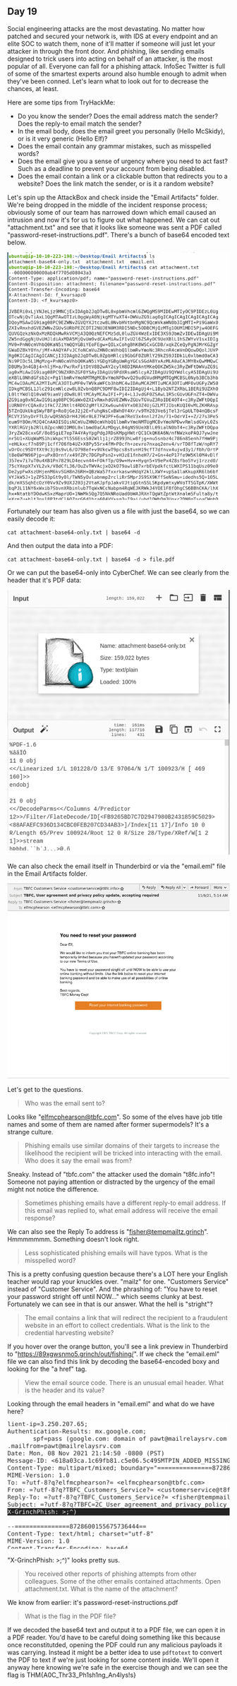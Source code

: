 ## Day 19

Social engineering attacks are the most devastating. No matter how patched and secured your network is, with IDS at every endpoint and an elite SOC to watch them, none of it'll matter if someone will just let your attacker in through the front door. And phishing, like sending emails designed to trick users into acting on behalf of an attacker, is the most popular of all. Everyone can fall for a phishing attack. InfoSec Twitter is full of some of the smartest experts around also humble enough to admit when they've been conned. Let's learn what to look out for to decrease the chances, at least.  

Here are some tips from TryHackMe:

- Do you know the sender? Does the email address match the sender? Does the reply-to email match the sender?
- In the email body, does the email greet you personally (Hello McSkidy), or is it very generic (Hello Elf)?
- Does the email contain any grammar mistakes, such as misspelled words?
- Does the email give you a sense of urgency where you need to act fast? Such as a deadline to prevent your account from being disabled.
- Does the email contain a link or a clickable button that redirects you to a website? Does the link match the sender, or is it a random website?

Let's spin up the AttackBox and check inside the "Email Artifacts" folder. We're being dropped in the middle of the incident response process; obviously some of our team has narrowed down which email caused an intrusion and now it's for us to figure out what happened. We can cat out "attachment.txt" and see that it looks like someone was sent a PDF called "password-reset-instructions.pdf". There's a bunch of base64 encoded text below.  

![Screenshot of the contents of attachment.txt encoded](attachment.png)

Fortunately our team has also given us a file with just the base64, so we can easily decode it:

    cat attachment-base64-only.txt | base64 -d

And then output the data into a PDF:

    cat attachment-base64-only.txt | base64 -d > file.pdf

Or we can put the base64-only into CyberChef. We can see clearly from the header that it's PDF data:

![CyberChef shows "PDF" in the magic header](cyberchef.png)

We can also check the email itself in Thunderbird or via the "email.eml" file in the Email Artifacts folder.  

![A malicious email](email.png)

Let's get to the questions.  

> Who was the email sent to? 

Looks like "elfmcphearson@tbfc.com". So some of the elves have job title names and some of them are named after former supermodels? It's a strange culture.  

> Phishing emails use similar domains of their targets to increase the likelihood the recipient will be tricked into interacting with the email. Who does it say the email was from?

Sneaky. Instead of "tbfc.com" the attacker used the domain "t8fc.info"! Someone not paying attention or distracted by the urgency of the email might not notice the difference.  

> Sometimes phishing emails have a different reply-to email address. If this email was replied to, what email address will receive the email response?

We can also see the Reply To address is "fisher@tempmailtz.grinch". Hmmmmmmm. Something doesn't look right.  

> Less sophisticated phishing emails will have typos. What is the misspelled word?

This is a pretty confusing question because there's a LOT here your English teacher would rap your knuckles over. "mailz" for one. "Customers Service" instead of "Customer Service". And the phrashing of: "You have to reset your password stright off until NOW..." which seems clunky at best. Fortunately we can see in that is our answer. What the hell is "stright"?  

> The email contains a link that will redirect the recipient to a fraudulent website in an effort to collect credentials. What is the link to the credential harvesting website?

If you hover over the orange button, you'll see a link preview in Thunderbird to "https://89xgwsnmo5.grinch/out/fishing/". If we check the "email.eml" file we can also find this link by decoding the base64-encoded boxy and looking for the "a href" tag.  

> View the email source code. There is an unusual email header. What is the header and its value?

Looking through the email headers in "email.eml" and what do we have here?

![Email headers](headers.png)

"X-GrinchPhish: >;^)" looks pretty sus.  

> You received other reports of phishing attempts from other colleagues. Some of the other emails contained attachments. Open attachment.txt. What is the name of the attachment?

We know from earlier: it's password-reset-instructions.pdf  

> What is the flag in the PDF file?

If we decoded the base64 text and output it to a PDF file, we can open it in a PDF reader. You'd have to be careful doing something like this because once reconstitutded, opening the PDF could run any malicious payloads it was carrying. Instead it might be a better idea to use `pdftotext` to convert the PDF to text if we're just looking for some content inside. We'll open it anyway here knowing we're safe in the exercise though and we can see the flag is THM{A0C_Thr33_Ph1sh1ng_An4lys!s}  

